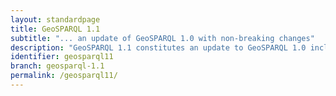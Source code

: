```yaml
---
layout: standardpage
title: GeoSPARQL 1.1
subtitle: "... an update of GeoSPARQL 1.0 with non-breaking changes"
description: "GeoSPARQL 1.1 constitutes an update to GeoSPARQL 1.0 including among others the following changes: <ul><li>Support for spatial measurement properties</li><li>Support for FeatureCollections and GeometryCollections</li><li>Graph Validation with SHACL</li><li>Definition of GeoSPARQL as a W3C Profile</li></ul> A comprehensive overview of the motivations behind GeoSPARQL 1.1 can be found in the accompanying paper <a href=https://doi.org/10.3390/ijgi11020117>https://doi.org/10.3390/ijgi11020117</a>"
identifier: geosparql11
branch: geosparql-1.1
permalink: /geosparql11/
---
```

